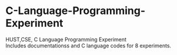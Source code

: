 # C-Language-Programming-Experiment
HUST,CSE, C Language Programming Experiment  
Includes documentationss and C language codes for 8 experiments.
